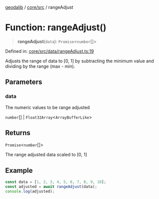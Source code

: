 [geodalib](../../../modules.md) / [core/src](../index.md) / rangeAdjust

# Function: rangeAdjust()

> **rangeAdjust**(`data`): `Promise`\<`number`[]\>

Defined in: [core/src/data/rangeAdjust.ts:19](https://github.com/GeoDaCenter/geoda-lib/blob/fd732718ef3d9fb5e87d0aa5ef9ee659a7cf3f31/js/packages/core/src/data/rangeAdjust.ts#L19)

Adjusts the range of data to [0, 1] by subtracting the minimum value
and dividing by the range (max - min).

## Parameters

### data

The numeric values to be range adjusted

`number`[] | `Float32Array`\<`ArrayBufferLike`\>

## Returns

`Promise`\<`number`[]\>

The range adjusted data scaled to [0, 1]

## Example

```ts
const data = [1, 2, 3, 4, 5, 6, 7, 8, 9, 10];
const adjusted = await rangeAdjust(data);
console.log(adjusted);
```
